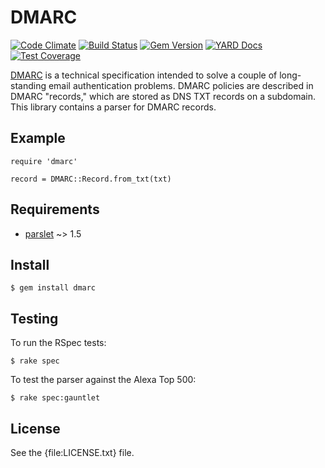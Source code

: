 # DMARC

[![Code Climate](https://codeclimate.com/github/trailofbits/dmarc.png)](https://codeclimate.com/github/trailofbits/dmarc) [![Build Status](https://travis-ci.org/trailofbits/dmarc.svg)](https://travis-ci.org/trailofbits/dmarc)
[![Gem Version](https://badge.fury.io/rb/dmarc.svg)](http://badge.fury.io/rb/dmarc)
[![YARD Docs](http://img.shields.io/badge/yard-docs-blue.svg)](http://rubydoc.info/gems/dmarc)
[![Test Coverage](https://codeclimate.com/github/trailofbits/dmarc/badges/coverage.svg)](https://codeclimate.com/github/trailofbits/dmarc)

[DMARC] is a technical specification intended to solve a couple of long-standing
email authentication problems. DMARC policies are described in DMARC "records," 
which are stored as DNS TXT records on a subdomain. This library contains a
parser for DMARC records.

## Example

    require 'dmarc'

    record = DMARC::Record.from_txt(txt)

## Requirements

* [parslet] ~> 1.5

## Install

    $ gem install dmarc

## Testing

To run the RSpec tests:

    $ rake spec

To test the parser against the Alexa Top 500:

    $ rake spec:gauntlet

## License

See the {file:LICENSE.txt} file.

[DMARC]: http://tools.ietf.org/html/draft-kucherawy-dmarc-base-02
[parslet]: http://kschiess.github.io/parslet/
